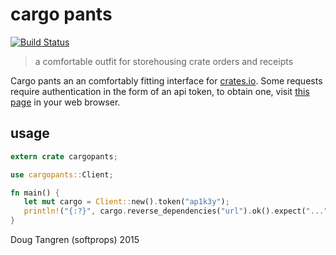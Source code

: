 # cargo pants

[![Build Status](https://travis-ci.org/softprops/cargopants.svg?branch=master)](https://travis-ci.org/softprops/cargopants)

> a comfortable outfit for storehousing crate orders and receipts

Cargo pants an an comfortably fitting interface for [crates.io](https://crates.io/). Some requests require authentication in the form of
an api token, to obtain one, visit [this page](https://crates.io/me) in your web browser.

## usage

```rust
extern crate cargopants;

use cargopants::Client;

fn main() {
   let mut cargo = Client::new().token("ap1k3y");
   println!("{:?}", cargo.reverse_dependencies("url").ok().expect("..."));
}
```

Doug Tangren (softprops) 2015
